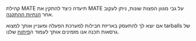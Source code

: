<!--
.. link:
.. description:
.. tags: 
.. date: 2012-04-17 06:32:31
.. title: התקנה
.. slug: install
-->

קהילת MATE תיעדה כיצד להתקין את MATE על גבי מגוון הפצות שונות,
ניתן לעקוב אחר [הנחיות ההתקנה](https://wiki.mate-desktop.org/#!pages/download.md).

אם יוצא לך להתעסק באריזת חבילות למערכת הפעלה ומעניין אותך
למצוא tarballs של גרסאות תכנה אנו מזמינים אותך לעמוד ה[פיתוח](/development/) שלנו.
